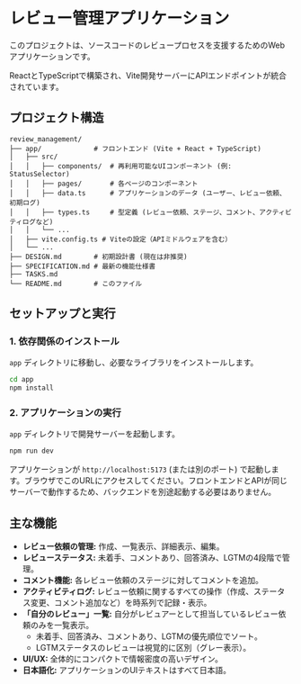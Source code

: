 # レビュー管理アプリケーション

このプロジェクトは、ソースコードのレビュープロセスを支援するためのWebアプリケーションです。

ReactとTypeScriptで構築され、Vite開発サーバーにAPIエンドポイントが統合されています。

## プロジェクト構造

```
review_management/
├── app/             # フロントエンド (Vite + React + TypeScript)
│   ├── src/
│   │   ├── components/  # 再利用可能なUIコンポーネント (例: StatusSelector)
│   │   ├── pages/       # 各ページのコンポーネント
│   │   ├── data.ts      # アプリケーションのデータ (ユーザー、レビュー依頼、初期ログ)
│   │   ├── types.ts     # 型定義 (レビュー依頼、ステージ、コメント、アクティビティログなど)
│   │   └── ...
│   ├── vite.config.ts # Viteの設定（APIミドルウェアを含む）
│   └── ...
├── DESIGN.md        # 初期設計書 (現在は非推奨)
├── SPECIFICATION.md # 最新の機能仕様書
├── TASKS.md
└── README.md        # このファイル
```

## セットアップと実行

### 1. 依存関係のインストール

`app` ディレクトリに移動し、必要なライブラリをインストールします。

```bash
cd app
npm install
```

### 2. アプリケーションの実行

`app` ディレクトリで開発サーバーを起動します。

```bash
npm run dev
```

アプリケーションが `http://localhost:5173` (または別のポート) で起動します。ブラウザでこのURLにアクセスしてください。フロントエンドとAPIが同じサーバーで動作するため、バックエンドを別途起動する必要はありません。

## 主な機能

*   **レビュー依頼の管理:** 作成、一覧表示、詳細表示、編集。
*   **レビューステータス:** 未着手、コメントあり、回答済み、LGTMの4段階で管理。
*   **コメント機能:** 各レビュー依頼のステージに対してコメントを追加。
*   **アクティビティログ:** レビュー依頼に関するすべての操作（作成、ステータス変更、コメント追加など）を時系列で記録・表示。
*   **「自分のレビュー」一覧:** 自分がレビュアーとして担当しているレビュー依頼のみを一覧表示。
    *   未着手、回答済み、コメントあり、LGTMの優先順位でソート。
    *   LGTMステータスのレビューは視覚的に区別（グレー表示）。
*   **UI/UX:** 全体的にコンパクトで情報密度の高いデザイン。
*   **日本語化:** アプリケーションのUIテキストはすべて日本語。
